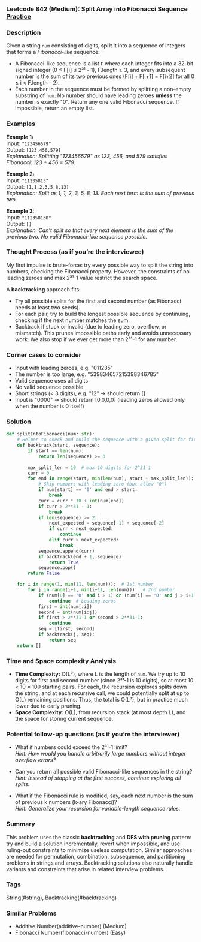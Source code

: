 ### Leetcode 842 (Medium): Split Array into Fibonacci Sequence [Practice](https://leetcode.com/problems/split-array-into-fibonacci-sequence)

### Description  
Given a string `num` consisting of digits, **split** it into a sequence of integers that forms a *Fibonacci-like* sequence:
- A Fibonacci-like sequence is a list `F` where each integer fits into a 32-bit signed integer (0 ≤ F[i] ≤ 2³¹ - 1), F.length ≥ 3, and every subsequent number is the sum of its two previous ones (F[i] + F[i+1] = F[i+2] for all 0 ≤ i < F.length - 2).
- Each number in the sequence must be formed by splitting a non-empty substring of `num`. No number should have leading zeroes **unless** the number is exactly "0".
Return any one valid Fibonacci sequence. If impossible, return an empty list.

### Examples  

**Example 1:**  
Input: `"123456579"`  
Output: `[123,456,579]`  
*Explanation: Splitting "123456579" as 123, 456, and 579 satisfies Fibonacci: 123 + 456 = 579.*

**Example 2:**  
Input: `"11235813"`  
Output: `[1,1,2,3,5,8,13]`  
*Explanation: Split as 1, 1, 2, 3, 5, 8, 13. Each next term is the sum of previous two.*

**Example 3:**  
Input: `"112358130"`  
Output: `[]`  
*Explanation: Can't split so that every next element is the sum of the previous two. No valid Fibonacci-like sequence possible.*

### Thought Process (as if you’re the interviewee)  
My first impulse is brute-force: try every possible way to split the string into numbers, checking the Fibonacci property. However, the constraints of no leading zeroes and max 2³¹-1 value restrict the search space.

A **backtracking** approach fits:
- Try all possible splits for the first and second number (as Fibonacci needs at least two seeds).
- For each pair, try to build the longest possible sequence by continuing, checking if the next number matches the sum.
- Backtrack if stuck or invalid (due to leading zero, overflow, or mismatch).
This prunes impossible paths early and avoids unnecessary work. We also stop if we ever get more than 2³¹-1 for any number.

### Corner cases to consider  
- Input with leading zeroes, e.g. "011235"  
- The number is too large, e.g. "539834657215398346785"  
- Valid sequence uses all digits  
- No valid sequence possible  
- Short strings (< 3 digits), e.g. "12" → should return []  
- Input is "0000" → should return [0,0,0,0] (leading zeros allowed only when the number is 0 itself)

### Solution

```python
def splitIntoFibonacci(num: str):
    # Helper to check and build the sequence with a given split for first two numbers
    def backtrack(start, sequence):
        if start == len(num):
            return len(sequence) >= 3
        
        max_split_len = 10  # max 10 digits for 2^31-1
        curr = 0
        for end in range(start, min(len(num), start + max_split_len)):
            # Skip numbers with leading zero (but allow "0")
            if num[start] == '0' and end > start:
                break
            curr = curr * 10 + int(num[end])
            if curr > 2**31 - 1:
                break
            if len(sequence) >= 2:
                next_expected = sequence[-1] + sequence[-2]
                if curr < next_expected:
                    continue
                elif curr > next_expected:
                    break
            sequence.append(curr)
            if backtrack(end + 1, sequence):
                return True
            sequence.pop()
        return False

    for i in range(1, min(11, len(num))):  # 1st number
        for j in range(i+1, min(i+11, len(num))):  # 2nd number
            if (num[0] == '0' and i > 1) or (num[i] == '0' and j > i+1):
                continue  # Leading zeros
            first = int(num[:i])
            second = int(num[i:j])
            if first > 2**31-1 or second > 2**31-1:
                continue
            seq = [first, second]
            if backtrack(j, seq):
                return seq
    return []
```

### Time and Space complexity Analysis  

- **Time Complexity:** O(L³), where L is the length of `num`. We try up to 10 digits for first and second number (since 2³¹-1 is 10 digits), so at most 10 × 10 = 100 starting pairs. For each, the recursion explores splits down the string, and at each recursive call, we could potentially split at up to O(L) remaining positions. Thus, the total is O(L³), but in practice much lower due to early pruning.
- **Space Complexity:** O(L), from recursion stack (at most depth L), and the space for storing current sequence.

### Potential follow-up questions (as if you’re the interviewer)  

- What if numbers could exceed the 2³¹-1 limit?  
  *Hint: How would you handle arbitrarily large numbers without integer overflow errors?*

- Can you return all possible valid Fibonacci-like sequences in the string?  
  *Hint: Instead of stopping at the first success, continue exploring all splits.*

- What if the Fibonacci rule is modified, say, each next number is the sum of previous k numbers (k-ary Fibonacci)?  
  *Hint: Generalize your recursion for variable-length sequence rules.*

### Summary
This problem uses the classic **backtracking** and **DFS with pruning** pattern: try and build a solution incrementally, revert when impossible, and use ruling-out constraints to minimize useless computation. Similar approaches are needed for permutation, combination, subsequence, and partitioning problems in strings and arrays. Backtracking solutions also naturally handle variants and constraints that arise in related interview problems.

### Tags
String(#string), Backtracking(#backtracking)

### Similar Problems
- Additive Number(additive-number) (Medium)
- Fibonacci Number(fibonacci-number) (Easy)